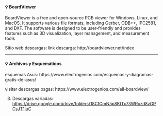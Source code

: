 #### 💡 BoardViewer

<p class="fragment" data-fragment-index="1" style="text-align: left;">
  BoardViewer is a free and open-source PCB viewer for Windows, Linux, and MacOS. It supports various file formats, including Gerber, ODB++, IPC2581, and DXF. The software is designed to be user-friendly and provides features such as 3D visualization, layer management, and measurement tools
</p>

<p class="fragment" data-fragment-index="2" style="text-align: left;">
  Sitio web descargas: link descarga: http://boardviewer.net/index
</p>

---

#### 💡 Archivos y Esquemáticos

<p class="fragment" data-fragment-index="1" style="text-align: left;">
    esquemas Asus: https://www.electrogenios.com/esquemas-y-diagramas-gratis-de-asus/
</p>

<p class="fragment" data-fragment-index="2" style="text-align: left;">
  visitar descargas pagas: https://www.electrogenios.com/all-boardview/
</p>


3. Descargas variadas: https://drive.google.com/drive/folders/18CfCmN5p8KtTx73WRxzd8vGPCsJT1iuC

